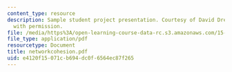 ```yaml
---
content_type: resource
description: Sample student project presentation. Courtesy of David Dreyfus. Used
  with permission.
file: /media/https%3A/open-learning-course-data-rc.s3.amazonaws.com/15-575-research-seminar-in-it-and-organizations-economic-perspectives-spring-2004/e4120f15071cb694dc0f6564ec87f265_networkcohesion.pdf
file_type: application/pdf
resourcetype: Document
title: networkcohesion.pdf
uid: e4120f15-071c-b694-dc0f-6564ec87f265
---
```

